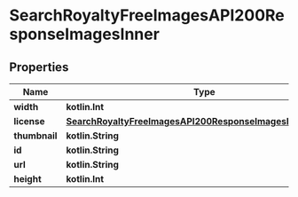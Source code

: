 
# SearchRoyaltyFreeImagesAPI200ResponseImagesInner

## Properties
| Name | Type | Description | Notes |
| ------------ | ------------- | ------------- | ------------- |
| **width** | **kotlin.Int** |  |  [optional] |
| **license** | [**SearchRoyaltyFreeImagesAPI200ResponseImagesInnerLicense**](SearchRoyaltyFreeImagesAPI200ResponseImagesInnerLicense.md) |  |  [optional] |
| **thumbnail** | **kotlin.String** |  |  [optional] |
| **id** | **kotlin.String** |  |  [optional] |
| **url** | **kotlin.String** |  |  [optional] |
| **height** | **kotlin.Int** |  |  [optional] |



